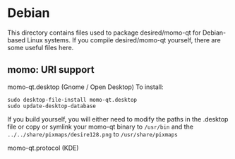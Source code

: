 
Debian
====================
This directory contains files used to package desired/momo-qt
for Debian-based Linux systems. If you compile desired/momo-qt yourself, there are some useful files here.

## momo: URI support ##


momo-qt.desktop  (Gnome / Open Desktop)
To install:

	sudo desktop-file-install momo-qt.desktop
	sudo update-desktop-database

If you build yourself, you will either need to modify the paths in
the .desktop file or copy or symlink your momo-qt binary to `/usr/bin`
and the `../../share/pixmaps/desire128.png` to `/usr/share/pixmaps`

momo-qt.protocol (KDE)

